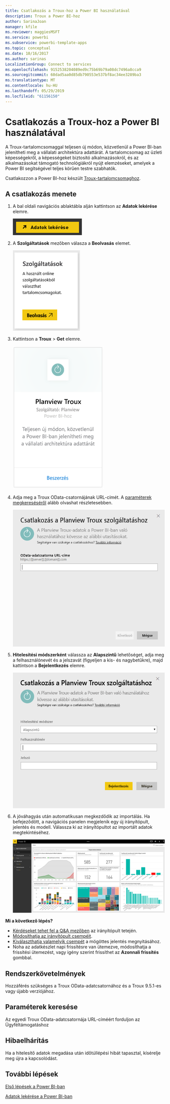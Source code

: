 ```yaml
---
title: Csatlakozás a Troux-hoz a Power BI használatával
description: Troux a Power BI-hoz
author: SarinaJoan
manager: kfile
ms.reviewer: maggiesMSFT
ms.service: powerbi
ms.subservice: powerbi-template-apps
ms.topic: conceptual
ms.date: 10/16/2017
ms.author: sarinas
LocalizationGroup: Connect to services
ms.openlocfilehash: 9152538204089ed9c75b69b79a08dc7496a8cca9
ms.sourcegitcommit: 60dad5aa0d85db790553e537bf8ac34ee3289ba3
ms.translationtype: MT
ms.contentlocale: hu-HU
ms.lasthandoff: 05/29/2019
ms.locfileid: "61156150"
---
```

# <a name="connect-to-troux-for-power-bi"></a>Csatlakozás a Troux-hoz a Power BI használatával
A Troux-tartalomcsomaggal teljesen új módon, közvetlenül a Power BI-ban jelenítheti meg a vállalati architektúra adattárát. A tartalomcsomag az üzleti képességekről, a képességeket biztosító alkalmazásokról, és az alkalmazásokat támogató technológiákról nyújt elemzéseket, amelyek a Power BI segítségével teljes körűen testre szabhatók.

Csatlakozzon a Power BI-hoz készült [Troux-tartalomcsomaghoz](https://app.powerbi.com/getdata/services/troux).

## <a name="how-to-connect"></a>A csatlakozás menete
1. A bal oldali navigációs ablaktábla alján kattintson az **Adatok lekérése** elemre.
   
   ![](media/service-connect-to-troux/getdata.png)
2. A **Szolgáltatások** mezőben válasza a **Beolvasás** elemet.
   
   ![](media/service-connect-to-troux/services.png)
3. Kattintson a **Troux** \>  **Get** elemre.
   
   ![](media/service-connect-to-troux/troux.png)
4. Adja meg a Troux OData-csatornájának URL-címét. A [paraméterek megkereséséről](#FindingParams) alább olvashat részletesebben.
   
   ![](media/service-connect-to-troux/params.png)
5. **Hitelesítési módszerként** válassza az **Alapszintű** lehetőséget, adja meg a felhasználónevét és a jelszavát (figyeljen a kis- és nagybetűkre), majd kattintson a **Bejelentkezés** elemre.
   
    ![](media/service-connect-to-troux/creds.png)
6. A jóváhagyás után automatikusan megkezdődik az importálás. Ha befejeződött, a navigációs panelen megjelenik egy új irányítópult, jelentés és modell. Válassza ki az irányítópultot az importált adatok megtekintéséhez.
   
     ![](media/service-connect-to-troux/dashboard.png)

**Mi a következő lépés?**

* [Kérdéseket tehet fel a Q&A mezőben](consumer/end-user-q-and-a.md) az irányítópult tetején.
* [Módosíthatja az irányítópult csempéit](service-dashboard-edit-tile.md).
* [Kiválaszthatja valamelyik csempét](consumer/end-user-tiles.md) a mögöttes jelentés megnyitásához.
* Noha az adatkészlet napi frissítésre van ütemezve, módosíthatja a frissítési ütemezést, vagy igény szerint frissíthet az **Azonnali frissítés** gombbal.

## <a name="system-requirements"></a>Rendszerkövetelmények
Hozzáférés szükséges a Troux OData-adatcsatornához és a Troux 9.5.1-es vagy újabb verziójához.

<a name="FindingParams"></a>

## <a name="finding-parameters"></a>Paraméterek keresése
Az egyedi Troux OData-adatcsatornája URL-címéért forduljon az Ügyféltámogatáshoz

## <a name="troubleshooting"></a>Hibaelhárítás
Ha a hitelesítő adatok megadása után időtúllépési hibát tapasztal, kísérelje meg újra a kapcsolódást.

## <a name="next-steps"></a>További lépések
[Első lépések a Power BI-ban](service-get-started.md)

[Adatok lekérése a Power BI-ban](service-get-data.md)

